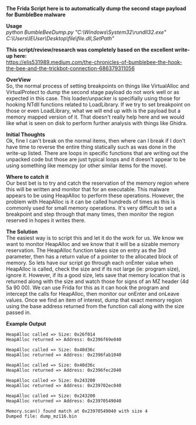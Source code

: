 **The Frida Script here is to automatically dump the second stage payload for BumbleBee malware**

**Usage**  
_python BumbleBeeDump.py "C:\Windows\System32\rundll32.exe" C:\Users\IEUser\Desktop\file\file.dll,SetPath"_


**This script/review/research was completely based on the excellent write-up here:**  
https://elis531989.medium.com/the-chronicles-of-bumblebee-the-hook-the-bee-and-the-trickbot-connection-686379311056

**OverView**  
So, the normal process of setting breakpoints on things like VirtualAlloc and VirtualProtect to dump the second stage payload do not work well or as expected in this case.  This loader/unpacker is specifially using those for hooking NTdll functions related to LoadLibrary.  If we try to set breakpoint on those or even LoadLibrary, what we will end up with is the payload but a memory mapped version of it.  That doesn't really help here and we would like what is seen on disk to perform further analysis with things like Ghidra.

**Initial Thoughts**  
Ok, fine I can't break on the normal items, then where can I break if I don't have time to reverse the entire thing statically such as was done in the write-up listed.  There are loops in specific functions that are writing out the unpacked code but those are just typical loops and it doesn't appear to be using something like memcpy (or other similar items for the move).

**Where to catch it**  
Our best bet is to try and catch the reservation of the memory region where this will be written and monitor that for an executable.  This malware appears to be using HeapAlloc to perform these operations.  However, the problem with HeapAlloc is it can be called hundreds of times as this is commonly used for small memory operations.  It's very difficult to set a breakpoint and step through that many times, then monitor the region reserved in hopes it writes there.

**The Solution**  
The easiest way is to script this and let it do the work for us.  We know we want to monitor HeapAlloc and we know that it will be a sizable memory reservation.  The HeapAlloc function takes size on entry as the 3rd parameter, then has a return value of a pointer to the allocated block of memory.  So lets have our script go through each onEnter value when HeapAlloc is called, check the size and if its not large (ie: program size), ignore it.  However, if its a good size, lets save that memory location that is returned along with the size and watch those for signs of an MZ header (4d 5a 90 00).
We can use Frida for this as it can hook the program and intercept the calls for HeapAlloc, then monitor our onEnter and onLeave values.  Once we find an item of interest, dump that exact memory region using the base address returned from the function call along with the size passed in.

**Example Output**  
```
HeapAlloc called => Size: 0x26f014
HeapAlloc returned => Address: 0x2396f69e040

HeapAlloc called => Size: 0x40d36c
HeapAlloc returned => Address: 0x2396fab1040

HeapAlloc called => Size: 0x40d36c
HeapAlloc returned => Address: 0x2396fec2040

HeapAlloc called => Size: 0x243200
HeapAlloc returned => Address: 0x239702ec040

HeapAlloc called => Size: 0x243200
HeapAlloc returned => Address: 0x23970549040

Memory.scan() found match at 0x23970549040 with size 4
Dumped file: dump_mz116.bin
```

